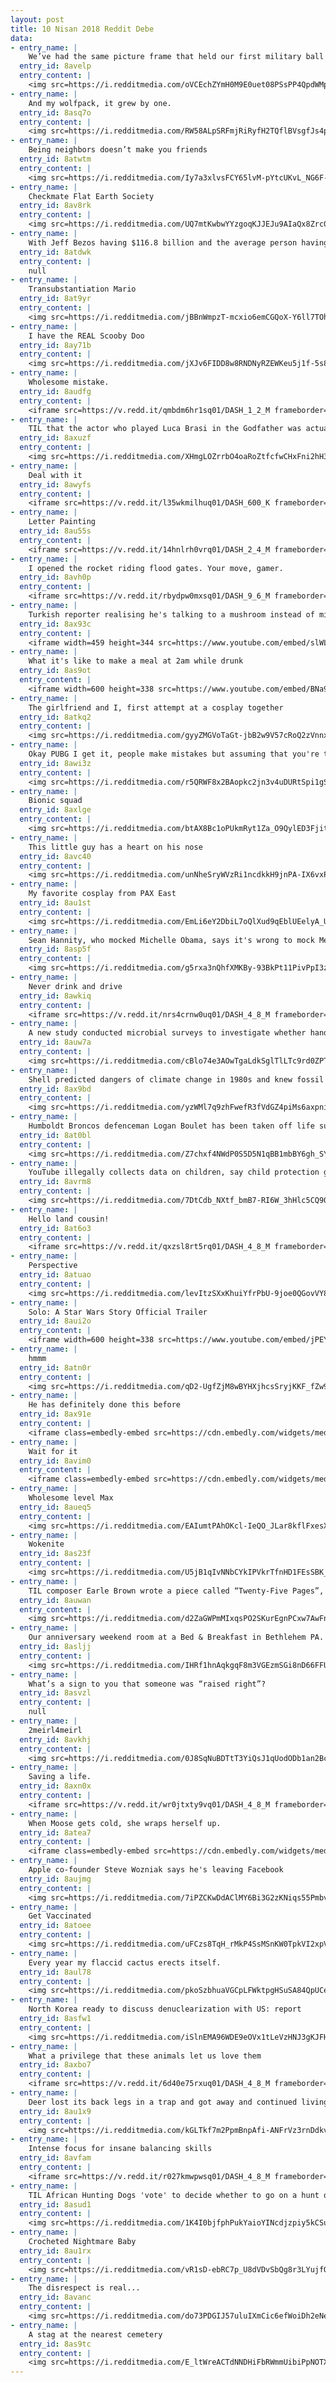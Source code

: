 ```yaml
---
layout: post
title: 10 Nisan 2018 Reddit Debe
data:
- entry_name: |
    We’ve had the same picture frame that held our first military ball (cir. 2001) picture and now it holds our last (Feb. 2018).
  entry_id: 8avelp
  entry_content: |
    <img src=https://i.redditmedia.com/oVCEchZYmH0M9E0uet08PSsPP4QpdWMpZ7qeqLtDunQ.jpg?s=f10dd066c9b28f261f0670c226b09044 frameborder=0>
- entry_name: |
    And my wolfpack, it grew by one.
  entry_id: 8asq7o
  entry_content: |
    <img src=https://i.redditmedia.com/RW58ALpSRFmjRiRyfH2TQflBVsgfJs4p_J_UkGXUYWo.jpg?s=90e5f309a30976d7477d1353aa14f914 frameborder=0>
- entry_name: |
    Being neighbors doesn’t make you friends
  entry_id: 8atwtm
  entry_content: |
    <img src=https://i.redditmedia.com/Iy7a3xlvsFCY65lvM-pYtcUKvL_NG6F-SK998yUFWfI.jpg?s=c20a9223dbf1f1c8bc0003979bed5035 frameborder=0>
- entry_name: |
    Checkmate Flat Earth Society
  entry_id: 8av8rk
  entry_content: |
    <img src=https://i.redditmedia.com/UQ7mtKwbwYYzgoqKJJEJu9AIaQx8Zrc02Z8UJ86LtWA.jpg?s=97ac443654a3cf2b61b90d132f59a18c frameborder=0>
- entry_name: |
    With Jeff Bezos having $116.8 billion and the average person having 100 billion brain cells, Jeff Bezos literally has more money than sense.
  entry_id: 8atdwk
  entry_content: |
    null
- entry_name: |
    Transubstantiation Mario
  entry_id: 8at9yr
  entry_content: |
    <img src=https://i.redditmedia.com/jBBnWmpzT-mcxio6emCGQoX-Y6ll7TOhGc9QFBqszt4.jpg?s=1d5b2381e047c7789fe3414b25c4dff4 frameborder=0>
- entry_name: |
    I have the REAL Scooby Doo
  entry_id: 8ay71b
  entry_content: |
    <img src=https://i.redditmedia.com/jXJv6FIDD8w8RNDNyRZEWKeu5j1f-5s8kNvZVD7g_x4.jpg?s=233c54ed8c99ca32b94df71a5e21e70f frameborder=0>
- entry_name: |
    Wholesome mistake.
  entry_id: 8audfg
  entry_content: |
    <iframe src=https://v.redd.it/qmbdm6hr1sq01/DASH_1_2_M frameborder=0></iframe>
- entry_name: |
    TIL that the actor who played Luca Brasi in the Godfather was actually a member of the Colombo crime family sent to monitor the set. Coppola cast him, but due to his nerves, he kept making mistakes and repeating his lines to himself. This was then incorporated into the film as a character trait.
  entry_id: 8axuzf
  entry_content: |
    <img src=https://i.redditmedia.com/XHmgLOZrrbO4oaRoZtfcfwCHxFni2hH3onIlEapCmw4.jpg?s=c84a86daa6da878aa1159c608d4830d0 frameborder=0>
- entry_name: |
    Deal with it
  entry_id: 8awyfs
  entry_content: |
    <iframe src=https://v.redd.it/l35wkmilhuq01/DASH_600_K frameborder=0></iframe>
- entry_name: |
    Letter Painting
  entry_id: 8au55s
  entry_content: |
    <iframe src=https://v.redd.it/14hnlrh0vrq01/DASH_2_4_M frameborder=0></iframe>
- entry_name: |
    I opened the rocket riding flood gates. Your move, gamer.
  entry_id: 8avh0p
  entry_content: |
    <iframe src=https://v.redd.it/rbydpw0mxsq01/DASH_9_6_M frameborder=0></iframe>
- entry_name: |
    Turkish reporter realising he's talking to a mushroom instead of microphone is the best thing I've watched this week
  entry_id: 8ax93c
  entry_content: |
    <iframe width=459 height=344 src=https://www.youtube.com/embed/slWLa82XdBs?feature=oembed&enablejsapi=1&enablejsapi=1&enablejsapi=1 frameborder=0 allow=autoplay; encrypted-media allowfullscreen></iframe>
- entry_name: |
    What it's like to make a meal at 2am while drunk
  entry_id: 8as9ot
  entry_content: |
    <iframe width=600 height=338 src=https://www.youtube.com/embed/BNa9YNFc-LM?feature=oembed&enablejsapi=1&enablejsapi=1&enablejsapi=1 frameborder=0 allow=autoplay; encrypted-media allowfullscreen></iframe>
- entry_name: |
    The girlfriend and I, first attempt at a cosplay together
  entry_id: 8atkq2
  entry_content: |
    <img src=https://i.redditmedia.com/gyyZMGVoTaGt-jbB2w9V57cRoQ2zVnnx0LVlwhStASM.jpg?s=6bebaaf081045c90c04e0026d4668129 frameborder=0>
- entry_name: |
    Okay PUBG I get it, people make mistakes but assuming that you're the first shooter game to conceive the use of a frying pan as a melee combat weapon is outright wrong and stupid.
  entry_id: 8awi3z
  entry_content: |
    <img src=https://i.redditmedia.com/r5QRWF8x2BAopkc2jn3v4uDURtSpi1gSwVrYuld2594.png?s=4318299ad4a54c4911a83172f5e73c0e frameborder=0>
- entry_name: |
    Bionic squad
  entry_id: 8axlge
  entry_content: |
    <img src=https://i.redditmedia.com/btAX8Bc1oPUkmRyt1Za_O9QylED3FjitAsCtDcUF6KU.jpg?s=0b36af60722506142392671d9cfc56a3 frameborder=0>
- entry_name: |
    This little guy has a heart on his nose
  entry_id: 8avc40
  entry_content: |
    <img src=https://i.redditmedia.com/unNheSryWVzRi1ncdkkH9jnPA-IX6vxP3xOvDK3QXeo.jpg?s=b5a83542e28efc9123f9e580bc3e02c1 frameborder=0>
- entry_name: |
    My favorite cosplay from PAX East
  entry_id: 8au1st
  entry_content: |
    <img src=https://i.redditmedia.com/EmLi6eY2DbiL7oQlXud9qEblUEelyA_UTXxfX_jJos8.jpg?s=f59e1b2aabb9632fd56ec6a3ae826f31 frameborder=0>
- entry_name: |
    Sean Hannity, who mocked Michelle Obama, says it's wrong to mock Melania Trump
  entry_id: 8asp5f
  entry_content: |
    <img src=https://i.redditmedia.com/g5rxa3nQhfXMKBy-93BkPt11PivPpI3zPji_jWSeZLo.jpg?s=fd1b7a37e14550deac216ba31368fa48 frameborder=0>
- entry_name: |
    Never drink and drive
  entry_id: 8awkiq
  entry_content: |
    <iframe src=https://v.redd.it/nrs4crnw0uq01/DASH_4_8_M frameborder=0></iframe>
- entry_name: |
    A new study conducted microbial surveys to investigate whether hand-dryers were sucking in potentially infectious microbes and then spraying them all over everything, as had been observed in earlier studies. They were.
  entry_id: 8auw7a
  entry_content: |
    <img src=https://i.redditmedia.com/cBlo74e3AOwTgaLdkSglTlLTc9rd0ZPTRtcMt1xQnHk.jpg?s=79caced8d8c0fe96918d8b516ec9c983 frameborder=0>
- entry_name: |
    Shell predicted dangers of climate change in 1980s and knew fossil fuel industry was responsible: Authors of confidential documents envisage changes to sea level and weather ‘larger than any that have occurred over the past 12,000 years’.
  entry_id: 8ax9bd
  entry_content: |
    <img src=https://i.redditmedia.com/yzWMl7q9zhFwefR3fVdGZ4piMs6axpnibDpUwdqO2GE.jpg?s=3e3b07986ca13afb759ac5389ce29b42 frameborder=0>
- entry_name: |
    Humboldt Broncos defenceman Logan Boulet has been taken off life support. His organs will be donated and he will help save the lives of six others. R.I.P. Logan
  entry_id: 8at0bl
  entry_content: |
    <img src=https://i.redditmedia.com/Z7chxf4NWdP0S5D5N1qBB1mbBY6gh_SYXigFmMqkJFA.jpg?s=dd3b86c2683ae3d141a14f5372bdea71 frameborder=0>
- entry_name: |
    YouTube illegally collects data on children, say child protection groups
  entry_id: 8avrm8
  entry_content: |
    <img src=https://i.redditmedia.com/7DtCdb_NXtf_bmB7-RI6W_3hHlc5CQ90q4-byaWtShU.jpg?s=a08ff4eaa68f5d98bb2033ec7bc05daa frameborder=0>
- entry_name: |
    Hello land cousin!
  entry_id: 8at6o3
  entry_content: |
    <iframe src=https://v.redd.it/qxzsl8rt5rq01/DASH_4_8_M frameborder=0></iframe>
- entry_name: |
    Perspective
  entry_id: 8atuao
  entry_content: |
    <img src=https://i.redditmedia.com/levItzSXxKhuiYfrPbU-9joe0QGovVY8Y26643d9wiY.jpg?s=06f20faf34329007c3b29e6b8bc61d99 frameborder=0>
- entry_name: |
    Solo: A Star Wars Story Official Trailer
  entry_id: 8aui2o
  entry_content: |
    <iframe width=600 height=338 src=https://www.youtube.com/embed/jPEYpryMp2s?feature=oembed&enablejsapi=1&enablejsapi=1&enablejsapi=1 frameborder=0 allow=autoplay; encrypted-media allowfullscreen></iframe>
- entry_name: |
    hmmm
  entry_id: 8atn0r
  entry_content: |
    <img src=https://i.redditmedia.com/qD2-UgfZjM8wBYHXjhcsSryjKKF_fZw9IUvQoMidv3w.jpg?s=66f2d986ab64066581862299e9dba2e5 frameborder=0>
- entry_name: |
    He has definitely done this before
  entry_id: 8ax91e
  entry_content: |
    <iframe class=embedly-embed src=https://cdn.embedly.com/widgets/media.html?src=https%3A%2F%2Fgfycat.com%2Fifr%2FDimpledDecisiveAmphiuma&url=https%3A%2F%2Fgfycat.com%2FDimpledDecisiveAmphiuma&image=https%3A%2F%2Fthumbs.gfycat.com%2FDimpledDecisiveAmphiuma-size_restricted.gif&key=522baf40bd3911e08d854040d3dc5c07&type=text%2Fhtml&schema=gfycat width=400 height=220 scrolling=no frameborder=0 allowfullscreen></iframe>
- entry_name: |
    Wait for it
  entry_id: 8avim0
  entry_content: |
    <iframe class=embedly-embed src=https://cdn.embedly.com/widgets/media.html?src=https%3A%2F%2Fgfycat.com%2Fifr%2FCandidPointedApisdorsatalaboriosa&url=https%3A%2F%2Fgfycat.com%2FCandidPointedApisdorsatalaboriosa&image=https%3A%2F%2Fthumbs.gfycat.com%2FCandidPointedApisdorsatalaboriosa-size_restricted.gif&key=522baf40bd3911e08d854040d3dc5c07&type=text%2Fhtml&schema=gfycat width=288 height=360 scrolling=no frameborder=0 allowfullscreen></iframe>
- entry_name: |
    Wholesome level Max
  entry_id: 8aueq5
  entry_content: |
    <img src=https://i.redditmedia.com/EAIumtPAhOKcl-IeQO_JLar8kflFxesXhjUIUG84ho0.jpg?s=07d0bcbb36b7dc57de214381a110ff7e frameborder=0>
- entry_name: |
    Wokenite
  entry_id: 8as23f
  entry_content: |
    <img src=https://i.redditmedia.com/U5jB1qIvNNbCYkIPVkrTfnHD1FEsSBK_JgS8Ns61SUs.jpg?s=81db84be2e3f52ece29ec52df128085d frameborder=0>
- entry_name: |
    TIL composer Earle Brown wrote a piece called “Twenty-Five Pages”, which consists of 25 un-numbered pages that can be played in any order, either side up, and each line read as treble or bass clef. It can be played by any number of pianos up to 25.
  entry_id: 8auwan
  entry_content: |
    <img src=https://i.redditmedia.com/d2ZaGWPmMIxqsPO2SKurEgnPCxw7AwFn4iWZ4UlUrXY.jpg?s=6fe47da7cb4947bdd5edfd8e3d0230da frameborder=0>
- entry_name: |
    Our anniversary weekend room at a Bed & Breakfast in Bethlehem PA.
  entry_id: 8asljj
  entry_content: |
    <img src=https://i.redditmedia.com/IHRf1hnAqkgqF8m3VGEzmSGi8nD66FFUUgqWcgf9s5Y.jpg?s=eb903deae054d2ad34cdba808c093e02 frameborder=0>
- entry_name: |
    What’s a sign to you that someone was “raised right”?
  entry_id: 8asvzl
  entry_content: |
    null
- entry_name: |
    2meirl4meirl
  entry_id: 8avkhj
  entry_content: |
    <img src=https://i.redditmedia.com/0J8SqNuBDTtT3YiQsJ1qUodODb1an2BckB0_zES8dmQ.jpg?s=58fa057ad42e167c7b77bca354810c82 frameborder=0>
- entry_name: |
    Saving a life.
  entry_id: 8axn0x
  entry_content: |
    <iframe src=https://v.redd.it/wr0jtxty9vq01/DASH_4_8_M frameborder=0></iframe>
- entry_name: |
    When Moose gets cold, she wraps herself up.
  entry_id: 8atea7
  entry_content: |
    <iframe class=embedly-embed src=https://cdn.embedly.com/widgets/media.html?src=https%3A%2F%2Fgfycat.com%2Fifr%2FSizzlingCooperativeBlacklab&url=https%3A%2F%2Fgfycat.com%2FSizzlingCooperativeBlacklab&image=https%3A%2F%2Fthumbs.gfycat.com%2FSizzlingCooperativeBlacklab-size_restricted.gif&key=2aa3c4d5f3de4f5b9120b660ad850dc9&type=text%2Fhtml&schema=gfycat width=600 height=1067 scrolling=no frameborder=0 allowfullscreen></iframe>
- entry_name: |
    Apple co-founder Steve Wozniak says he's leaving Facebook
  entry_id: 8aujmg
  entry_content: |
    <img src=https://i.redditmedia.com/7iPZCKwDdAClMY6Bi3G2zKNiqs55PmbviBn9XUppR9o.jpg?s=2354739d1830b2157fb446763f6d85e1 frameborder=0>
- entry_name: |
    Get Vaccinated
  entry_id: 8atoee
  entry_content: |
    <img src=https://i.redditmedia.com/uFCzs8TqH_rMkP4SsMSnKW0TpkVI2xpVaOv9hgRhj-k.jpg?s=47b827f7c3b824fd62716144f33c6017 frameborder=0>
- entry_name: |
    Every year my flaccid cactus erects itself.
  entry_id: 8aul78
  entry_content: |
    <img src=https://i.redditmedia.com/pkoSzbhuaVGCpLFWktpgHSuSA84QpUCet_XXgYIsB6M.jpg?s=c64a8777df0cf3f4674b262272571b07 frameborder=0>
- entry_name: |
    North Korea ready to discuss denuclearization with US: report
  entry_id: 8asfw1
  entry_content: |
    <img src=https://i.redditmedia.com/iSlnEMA96WDE9eOVx1tLeVzHNJ3gKJFHFZFXQ_O6-H8.jpg?s=770b01870181b7011dfa85649f5e8494 frameborder=0>
- entry_name: |
    What a privilege that these animals let us love them
  entry_id: 8axbo7
  entry_content: |
    <iframe src=https://v.redd.it/6d40e75rxuq01/DASH_4_8_M frameborder=0></iframe>
- entry_name: |
    Deer lost its back legs in a trap and got away and continued living with just bone nubs...beast
  entry_id: 8au1x9
  entry_content: |
    <img src=https://i.redditmedia.com/kGLTkf7m2PpmBnpAfi-ANFrVz3rnDdkv1AVVgu17MS8.jpg?s=8f9fd631a530c4516734bb4a2acd6aa3 frameborder=0>
- entry_name: |
    Intense focus for insane balancing skills
  entry_id: 8avfam
  entry_content: |
    <iframe src=https://v.redd.it/r027kmwpwsq01/DASH_4_8_M frameborder=0></iframe>
- entry_name: |
    TIL African Hunting Dogs 'vote' to decide whether to go on a hunt or not. The most important animals in the pack need only garner around 3 votes; the lesser dogs need about 10
  entry_id: 8asud1
  entry_content: |
    <img src=https://i.redditmedia.com/1K4I0bjfphPukYaioYINcdjzpiy5kCSun3Hs2YIyTb4.jpg?s=efca3556cf7cf8db1fc13589bc5ccc99 frameborder=0>
- entry_name: |
    Crocheted Nightmare Baby
  entry_id: 8au1rx
  entry_content: |
    <img src=https://i.redditmedia.com/vR1sD-ebRC7p_U8dVDvSbQg8r3LYujfQdbGvYWR6VrE.jpg?s=f7722490d6e4a01223a4987c3d8037fb frameborder=0>
- entry_name: |
    The disrespect is real...
  entry_id: 8avanc
  entry_content: |
    <img src=https://i.redditmedia.com/do73PDGIJ57uluIXmCic6efWoiDh2eNeEjujOcYJofw.jpg?s=aa0c560b97b6b0ee0299307d4ce4a7df frameborder=0>
- entry_name: |
    A stag at the nearest cemetery
  entry_id: 8as9tc
  entry_content: |
    <img src=https://i.redditmedia.com/E_ltWreACTdNNDHiFbRWmmUibiPpNOTX-9clPFDA5Uk.jpg?s=be7405fc05bbfdb517fbdb24185e8198 frameborder=0>
---
```

